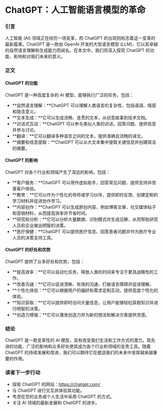 # ChatGPT：人工智能语言模型的革命

### 引言

人工智能 (AI) 领域正在经历一场变革，而 ChatGPT 的出现则标志着这一变革的最新篇章。ChatGPT 是一款由 OpenAI 开发的大型语言模型 (LLM)，它以其卓越的自然语言理解和生成能力而闻名。在本文中，我们将深入探究 ChatGPT 的功能、影响和对我们未来的意义。

### 正文

#### ChatGPT 的功能

ChatGPT 是一种高度复杂的 AI 模型，能够执行广泛的任务，包括：

- **自然语言理解：**ChatGPT 可以理解人类语言的复杂性，包括语调、情感和隐含意义。
- **文本生成：**它可以生成流畅、连贯的文本，从创意故事到技术文档。
- **对话式互动：**ChatGPT 可以参与类似人类的对话，回答问题、提供信息并参与讨论。
- **翻译：**它可以翻译多种语言之间的文本，提供准确且流畅的译文。
- **摘要和信息提取：**ChatGPT 可以从大文本集中提取关键信息并创建简洁的摘要。

#### ChatGPT 的影响

ChatGPT 对各个行业和领域产生了深远的影响，包括：

- **客户服务：**ChatGPT 可以用作虚拟助手，回答常见问题、提供支持并改善客户体验。
- **教育：**它可以作为个性化的导师或学习伙伴，提供即时反馈、创建定制的学习材料并促进协作学习。
- **内容创作：**ChatGPT 可以生成原创内容，例如博客文章、社交媒体帖子和营销材料，从而提高效率并节省时间。
- **研究和分析：**它可以分析大量数据、识别模式并生成见解，从而帮助研究人员和企业做出明智的决策。
- **医疗保健：**ChatGPT 可以提供医疗信息、回答患者问题并作为医疗专业人员的决策支持工具。

#### ChatGPT 的好处和优势

ChatGPT 提供了众多好处和优势，包括：

- **提高效率：**它可以自动化任务，释放人类的时间来专注于更具战略性的工作。
- **改善沟通：**它可以促进清晰、有效的沟通，打破语言障碍并促进理解。
- **个性化体验：**它可以根据用户的偏好和需求定制互动，提供高度个性化的体验。
- **知识获取：**它可以提供即时访问大量信息，让用户能够轻松获取知识并进行明智的决策。
- **创造力增强：**它可以激发创造力并为新的想法和解决方案提供灵感。

### 结论

ChatGPT 是一款变革性的 AI 模型，具有改变我们生活和工作方式的潜力。其先进的功能、广泛的影响和众多好处使其成为各个行业和领域的宝贵工具。随着 ChatGPT 的持续发展和改进，我们可以期待它在塑造我们的未来中发挥越来越重要的作用。

### 读者下一步行动

- 探索 ChatGPT 的网站：https://chatgpt.com/
- 与 ChatGPT 进行交互并体验其功能。
- 考虑在您的业务或个人生活中采用 ChatGPT 的方式。
- 关注 AI 领域的最新发展和 ChatGPT 的进步。
